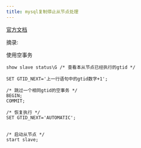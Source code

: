```yaml
---
title: mysql复制停止从节点处理
---
```


[官方文档](https://dev.mysql.com/doc/refman/8.0/en/replication-gtids-failover.html)

摘录:


使用空事务
```
show slave status\G /* 查看本从节点已经执行的gtid */

SET GTID_NEXT='上一行语句中的gtid数字+1';

/* 跳过一个相同gtid的空事务 */
BEGIN;
COMMIT;

/* 恢复执行 */
SET GTID_NEXT='AUTOMATIC';


/* 启动从节点 */
start slave;

```
